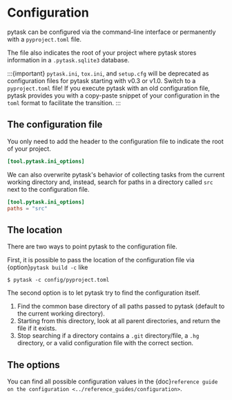 # Configuration

pytask can be configured via the command-line interface or permanently with a
`pyproject.toml` file.

The file also indicates the root of your project where pytask stores information in a
`.pytask.sqlite3` database.

:::{important}
`pytask.ini`, `tox.ini`, and `setup.cfg` will be deprecated as configuration files for
pytask starting with v0.3 or v1.0. Switch to a `pyproject.toml` file! If you execute
pytask with an old configuration file, pytask provides you with a copy-paste snippet of
your configuration in the `toml` format to facilitate the transition.
:::

## The configuration file

You only need to add the header to the configuration file to indicate the root of your
project.

```toml
[tool.pytask.ini_options]
```

We can also overwrite pytask's behavior of collecting tasks from the current working
directory and, instead, search for paths in a directory called `src` next to the
configuration file.

```toml
[tool.pytask.ini_options]
paths = "src"
```

## The location

There are two ways to point pytask to the configuration file.

First, it is possible to pass the location of the configuration file via
{option}`pytask build -c` like

```console
$ pytask -c config/pyproject.toml
```

The second option is to let pytask try to find the configuration itself.

1. Find the common base directory of all paths passed to pytask (default to the current
   working directory).
2. Starting from this directory, look at all parent directories, and return the file if
   it exists.
3. Stop searching if a directory contains a `.git` directory/file, a `.hg` directory, or a valid
   configuration file with the correct section.

## The options

You can find all possible configuration values in the
{doc}`reference guide on the configuration <../reference_guides/configuration>`.
